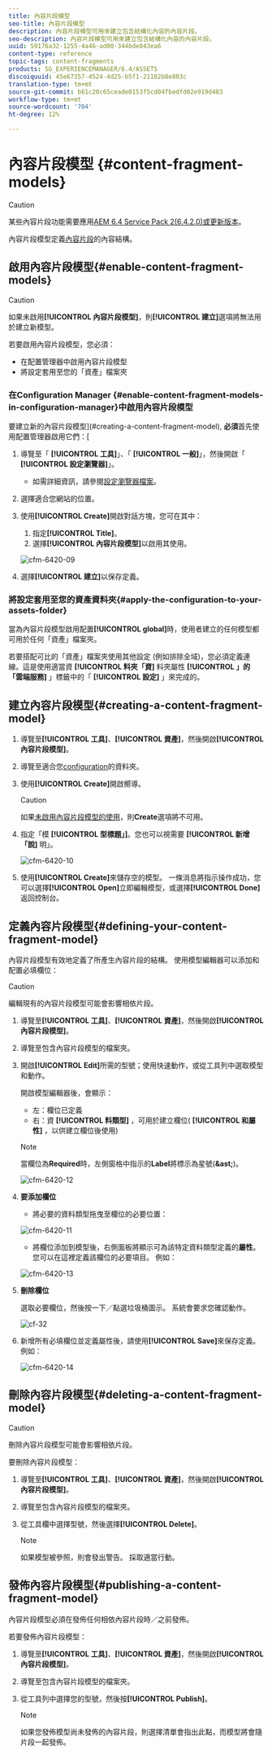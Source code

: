```yaml
---
title: 內容片段模型
seo-title: 內容片段模型
description: 內容片段模型可用來建立包含結構化內容的內容片段。
seo-description: 內容片段模型可用來建立包含結構化內容的內容片段。
uuid: 59176a32-1255-4a46-ad00-344bde843ea6
content-type: reference
topic-tags: content-fragments
products: SG_EXPERIENCEMANAGER/6.4/ASSETS
discoiquuid: 45e67357-4524-4d25-b5f1-21182b8e803c
translation-type: tm+mt
source-git-commit: b61c20c65ceade0153f5cd04fbedfd02e919d483
workflow-type: tm+mt
source-wordcount: '704'
ht-degree: 12%

---
```



# 內容片段模型 {#content-fragment-models}

>[!CAUTION]
>
>某些內容片段功能需要應用[AEM 6.4 Service Pack 2(6.4.2.0)或更新版本](../release-notes/sp-release-notes.md)。

內容片段模型定義[內容片段](content-fragments.md)的內容結構。

## 啟用內容片段模型{#enable-content-fragment-models}

>[!CAUTION]
>
>如果未啟用&#x200B;**[!UICONTROL 內容片段模型]**，則&#x200B;**[!UICONTROL 建立]**&#x200B;選項將無法用於建立新模型。

若要啟用內容片段模型，您必須：

* 在配置管理器中啟用內容片段模型
* 將設定套用至您的「資產」檔案夾

### 在Configuration Manager {#enable-content-fragment-models-in-configuration-manager}中啟用內容片段模型

要建立新的內容片段模型](#creating-a-content-fragment-model), **必須**&#x200B;首先使用配置管理器啟用它們：[

1. 導覽至「 **[!UICONTROL 工具]**」、「 **[!UICONTROL 一般]**」，然後開啟「 **[!UICONTROL 設定瀏覽器]**」。
   * 如需詳細資訊，請參閱[設定瀏覽器檔案](/help/sites-administering/configurations.md)。
1. 選擇適合您網站的位置。
1. 使用&#x200B;**[!UICONTROL Create]**&#x200B;開啟對話方塊，您可在其中：

   1. 指定&#x200B;**[!UICONTROL Title]**。
   1. 選擇&#x200B;**[!UICONTROL 內容片段模型]**&#x200B;以啟用其使用。

   ![cfm-6420-09](assets/cfm-6420-09.png)

1. 選擇&#x200B;**[!UICONTROL 建立]**&#x200B;以保存定義。

### 將設定套用至您的資產資料夾{#apply-the-configuration-to-your-assets-folder}

當為內容片段模型啟用配置&#x200B;**[!UICONTROL global]**&#x200B;時，使用者建立的任何模型都可用於任何「資產」檔案夾。

若要搭配可比的「資產」檔案夾使用其他設定 (例如排除全域)，您必須定義連線。這是使用適當資 **[!UICONTROL 料夾「資]** 料夾屬性 **[!UICONTROL 」的「雲端服務]** 」標籤中的「 **[!UICONTROL 設定]** 」來完成的。

## 建立內容片段模型{#creating-a-content-fragment-model}

1. 導覽至&#x200B;**[!UICONTROL 工具]**、**[!UICONTROL 資產]**，然後開啟&#x200B;**[!UICONTROL 內容片段模型]**。
1. 導覽至適合您[configuration](#enable-content-fragment-models)的資料夾。
1. 使用&#x200B;**[!UICONTROL Create]**&#x200B;開啟嚮導。

   >[!CAUTION]
   >
   >如果[未啟用內容片段模型的使用](#enable-content-fragment-models)，則&#x200B;**Create**&#x200B;選項將不可用。

1. 指定「模 **[!UICONTROL 型標題」]**。您也可以視需要 **[!UICONTROL 新增「說]** 明」。

   ![cfm-6420-10](assets/cfm-6420-10.png)

1. 使用&#x200B;**[!UICONTROL Create]**&#x200B;來儲存空的模型。 一條消息將指示操作成功，您可以選擇&#x200B;**[!UICONTROL Open]**&#x200B;立即編輯模型，或選擇&#x200B;**[!UICONTROL Done]**&#x200B;返回控制台。

## 定義內容片段模型{#defining-your-content-fragment-model}

內容片段模型有效地定義了所產生內容片段的結構。 使用模型編輯器可以添加和配置必填欄位：

>[!CAUTION]
>
>編輯現有的內容片段模型可能會影響相依片段。

1. 導覽至&#x200B;**[!UICONTROL 工具]**、**[!UICONTROL 資產]**，然後開啟&#x200B;**[!UICONTROL 內容片段模型]**。

1. 導覽至包含內容片段模型的檔案夾。
1. 開啟&#x200B;**[!UICONTROL Edit]**&#x200B;所需的型號；使用快速動作，或從工具列中選取模型和動作。

   開啟模型編輯器後，會顯示：

   * 左：欄位已定義
   * 右：資 **[!UICONTROL 料類型]** ，可用於建立欄位( **[!UICONTROL 和屬性]** ，以供建立欄位後使用)

   >[!NOTE]
   >
   >當欄位為&#x200B;**Required**&#x200B;時，左側窗格中指示的&#x200B;**Label**&#x200B;將標示為星號(**&amp;ast;**)。

   ![cfm-6420-12](assets/cfm-6420-12.png)

1. **要添加欄位**

   * 將必要的資料類型拖曳至欄位的必要位置：

   ![cfm-6420-11](assets/cfm-6420-11.png)

   * 將欄位添加到模型後，右側面板將顯示可為該特定資料類型定義的&#x200B;**屬性**。 您可以在這裡定義該欄位的必要項目。 例如：

   ![cfm-6420-13](assets/cfm-6420-13.png)

1. **刪除欄位**

   選取必要欄位，然後按一下／點選垃圾桶圖示。 系統會要求您確認動作。

   ![cf-32](assets/cf-32.png)

1. 新增所有必填欄位並定義屬性後，請使用&#x200B;**[!UICONTROL Save]**&#x200B;來保存定義。 例如：

   ![cfm-6420-14](assets/cfm-6420-14.png)

## 刪除內容片段模型{#deleting-a-content-fragment-model}

>[!CAUTION]
>
>刪除內容片段模型可能會影響相依片段。

要刪除內容片段模型：

1. 導覽至&#x200B;**[!UICONTROL 工具]**、**[!UICONTROL 資產]**，然後開啟&#x200B;**[!UICONTROL 內容片段模型]**。

1. 導覽至包含內容片段模型的檔案夾。
1. 從工具欄中選擇型號，然後選擇&#x200B;**[!UICONTROL Delete]**。

   >[!NOTE]
   >
   >如果模型被參照，則會發出警告。 採取適當行動。

## 發佈內容片段模型{#publishing-a-content-fragment-model}

內容片段模型必須在發佈任何相依內容片段時／之前發佈。

若要發佈內容片段模型：

1. 導覽至&#x200B;**[!UICONTROL 工具]**、**[!UICONTROL 資產]**，然後開啟&#x200B;**[!UICONTROL 內容片段模型]**。

1. 導覽至包含內容片段模型的檔案夾。
1. 從工具列中選擇您的型號，然後按&#x200B;**[!UICONTROL Publish]**。

   >[!NOTE]
   >
   >如果您發佈模型尚未發佈的內容片段，則選擇清單會指出此點，而模型將會隨片段一起發佈。

